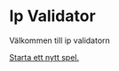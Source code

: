 Ip Validator
====================

Välkommen till ip validatorn

[Starta ett nytt spel.](guess/init)
